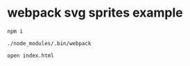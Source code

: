 # webpack svg sprites example

```
npm i
```

```
./node_modules/.bin/webpack
```

```
open index.html
```
